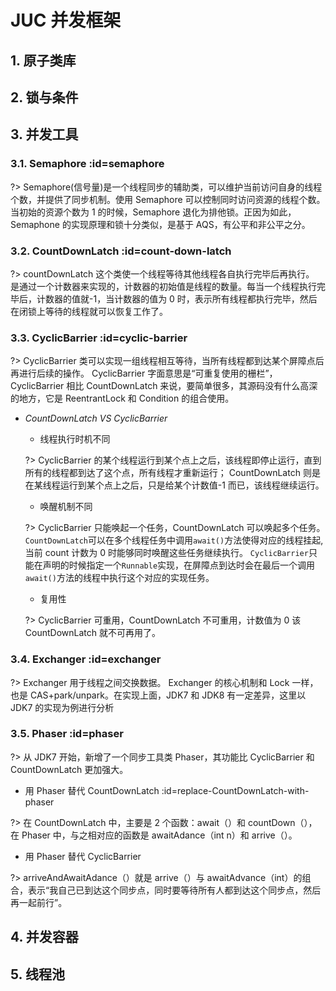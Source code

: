 # JUC 并发框架

## 1. 原子类库

## 2. 锁与条件

## 3. 并发工具

### 3.1. Semaphore :id=semaphore

?> Semaphore(信号量)是一个线程同步的辅助类，可以维护当前访问自身的线程个数，并提供了同步机制。使用 Semaphore 可以控制同时访问资源的线程个数。
当初始的资源个数为 1 的时候，Semaphore 退化为排他锁。正因为如此，Semaphone 的实现原理和锁十分类似，是基于 AQS，有公平和非公平之分。

### 3.2. CountDownLatch :id=count-down-latch

?> countDownLatch 这个类使一个线程等待其他线程各自执行完毕后再执行。
是通过一个计数器来实现的，计数器的初始值是线程的数量。每当一个线程执行完毕后，计数器的值就-1，当计数器的值为 0 时，表示所有线程都执行完毕，然后在闭锁上等待的线程就可以恢复工作了。

### 3.3. CyclicBarrier :id=cyclic-barrier

?> CyclicBarrier 类可以实现一组线程相互等待，当所有线程都到达某个屏障点后再进行后续的操作。
CyclicBarrier 字面意思是“可重复使用的栅栏”，CyclicBarrier 相比 CountDownLatch 来说，要简单很多，其源码没有什么高深的地方，它是 ReentrantLock 和 Condition 的组合使用。

- <i class='color-rainbow'>CountDownLatch VS CyclicBarrier</i>

  - 线程执行时机不同

  ?> CyclicBarrier 的某个线程运行到某个点上之后，该线程即停止运行，直到所有的线程都到达了这个点，所有线程才重新运行；
  CountDownLatch 则是在某线程运行到某个点上之后，只是给某个计数值-1 而已，该线程继续运行。

  - 唤醒机制不同

  ?> CyclicBarrier 只能唤起一个任务，CountDownLatch 可以唤起多个任务。
  `CountDownLatch`可以在多个线程任务中调用`await()`方法使得对应的线程挂起, 当前 count 计数为 0 时能够同时唤醒这些任务继续执行。
  `CyclicBarrier`只能在声明的时候指定一个`Runnable`实现，在屏障点到达时会在最后一个调用`await()`方法的线程中执行这个对应的实现任务。

  - 复用性

  ?> CyclicBarrier 可重用，CountDownLatch 不可重用，计数值为 0 该 CountDownLatch 就不可再用了。

### 3.4. Exchanger :id=exchanger

?> Exchanger 用于线程之间交换数据。
Exchanger 的核心机制和 Lock 一样，也是 CAS+park/unpark。在实现上面，JDK7 和 JDK8 有一定差异，这里以 JDK7 的实现为例进行分析

### 3.5. Phaser :id=phaser

?> 从 JDK7 开始，新增了一个同步工具类 Phaser，其功能比 CyclicBarrier 和 CountDownLatch 更加强大。

- 用 Phaser 替代 CountDownLatch :id=replace-CountDownLatch-with-phaser

 ?> 在 CountDownLatch 中，主要是 2 个函数：await（）和 countDown（），在 Phaser 中，与之相对应的函数是 awaitAdance（int n）和 arrive（）。

- 用 Phaser 替代 CyclicBarrier

 ?> arriveAndAwaitAdance（）就是 arrive（）与 awaitAdvance（int）的组合，表示“我自己已到达这个同步点，同时要等待所有人都到达这个同步点，然后再一起前行”。

## 4. 并发容器

## 5. 线程池
